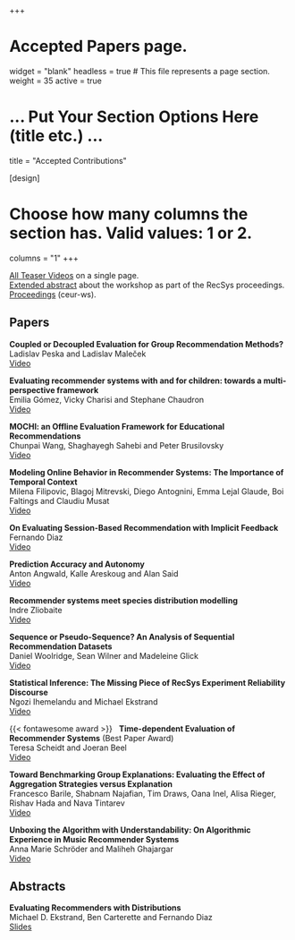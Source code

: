 +++
# Accepted Papers page.
widget = "blank"
headless = true  # This file represents a page section.
weight = 35
active = true

# ... Put Your Section Options Here (title etc.) ...
title = "Accepted Contributions"

[design]
  # Choose how many columns the section has. Valid values: 1 or 2.
  columns = "1"
+++


[All Teaser Videos](videos) on a single page.  
[Extended abstract](https://dl.acm.org/doi/10.1145/3460231.3470929) about the workshop as part of the RecSys proceedings.   
[Proceedings](http://ceur-ws.org/Vol-2955/) (ceur-ws).

## Papers

**Coupled or Decoupled Evaluation for Group Recommendation Methods?**  
Ladislav Peska and Ladislav Maleček  
[Video](videos#coupled-or-decoupled-evaluation-for-group-recommendation-methods)

**Evaluating recommender systems with and for children: towards a multi-perspective framework**  
Emilia Gómez, Vicky Charisi and Stephane Chaudron  
[Video](videos#evaluating-recommender-systems-with-and-for-children-towards-a-multi-perspective-framework)

**MOCHI: an Offline Evaluation Framework for Educational Recommendations**  
Chunpai Wang, Shaghayegh Sahebi and Peter Brusilovsky  
[Video](videos#mochi-an-offline-evaluation-framework-for-educational-recommendations)

**Modeling Online Behavior in Recommender Systems: The Importance of Temporal Context**  
Milena Filipovic, Blagoj Mitrevski, Diego Antognini, Emma Lejal Glaude, Boi Faltings and Claudiu Musat  
[Video](videos#modeling-online-behavior-in-recommender-systems-the-importance-of-temporal-context)

**On Evaluating Session-Based Recommendation with Implicit Feedback**  
Fernando Diaz  
[Video](videos#on-evaluating-session-based-recommendation-with-implicit-feedback)

**Prediction Accuracy and Autonomy**  
Anton Angwald, Kalle Areskoug and Alan Said  
[Video](videos#prediction-accuracy-and-autonomy)

**Recommender systems meet species distribution modelling**  
Indre Zliobaite  
[Video](videos#recommender-systems-meet-species-distribution-modelling)

**Sequence or Pseudo-Sequence? An Analysis of Sequential Recommendation Datasets**  
Daniel Woolridge, Sean Wilner and Madeleine Glick  
[Video](videos#sequence-or-pseudo-sequence-an-analysis-of-sequential-recommendation-datasets)

**Statistical Inference: The Missing Piece of RecSys Experiment Reliability Discourse**  
Ngozi Ihemelandu and Michael Ekstrand  
[Video](videos#statistical-inference-the-missing-piece-of-recsys-experiment-reliability-discourse)

{{< fontawesome award >}} &nbsp; **Time-dependent Evaluation of Recommender Systems** (Best Paper Award)  
Teresa Scheidt and Joeran Beel  
[Video](videos#time-dependent-evaluation-of-recommender-systems)

**Toward Benchmarking Group Explanations: Evaluating the Effect of Aggregation Strategies versus Explanation**  
Francesco Barile, Shabnam Najafian, Tim Draws, Oana Inel, Alisa Rieger, Rishav Hada and Nava Tintarev  
[Video](videos#toward-benchmarking-group-explanations-evaluating-the-effect-of-aggregation-strategies-versus-explanation)


**Unboxing the Algorithm with Understandability: On Algorithmic Experience in Music Recommender Systems**  
Anna Marie Schröder and Maliheh Ghajargar  
[Video](videos#unboxing-the-algorithm-with-understandability-on-algorithmic-experience-in-music-recommender-systems)

## Abstracts

**Evaluating Recommenders with Distributions**  
Michael D. Ekstrand, Ben Carterette and Fernando Diaz  
[Slides](slides/PERSPECTIVES2021_evaluating_with_distributions.pdf)

